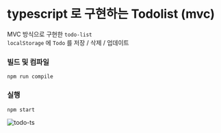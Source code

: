 # typescript 로 구현하는 Todolist (mvc)

MVC 방식으로 구현한 `todo-list`  
`localStorage` 에 `Todo` 를 저장 / 삭제 / 업데이트 

### 빌드 및 컴파일 
```
npm run compile
```

### 실행
```
npm start
```

![todo-ts](https://user-images.githubusercontent.com/71164350/107847091-fd76c300-6e2b-11eb-85c6-63ab3bb53b55.gif)



